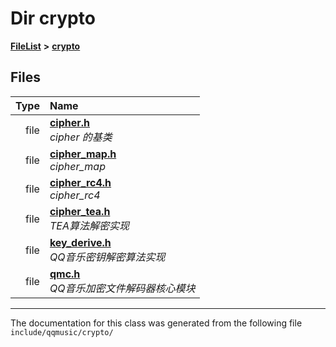 

# Dir crypto



[**FileList**](files.md) **>** [**crypto**](dir_544e59fdeba566aba49a0802b8225c84.md)












## Files

| Type | Name |
| ---: | :--- |
| file | [**cipher.h**](cipher_8h.md) <br>_cipher 的基类_  |
| file | [**cipher\_map.h**](cipher__map_8h.md) <br>_cipher\_map_  |
| file | [**cipher\_rc4.h**](cipher__rc4_8h.md) <br>_cipher\_rc4_  |
| file | [**cipher\_tea.h**](cipher__tea_8h.md) <br>_TEA算法解密实现_  |
| file | [**key\_derive.h**](key__derive_8h.md) <br>_QQ音乐密钥解密算法实现_  |
| file | [**qmc.h**](qmc_8h.md) <br>_QQ音乐加密文件解码器核心模块_  |



























































------------------------------
The documentation for this class was generated from the following file `include/qqmusic/crypto/`


